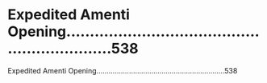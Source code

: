 # Expedited Amenti Opening...............................................................538

Expedited Amenti Opening...............................................................538